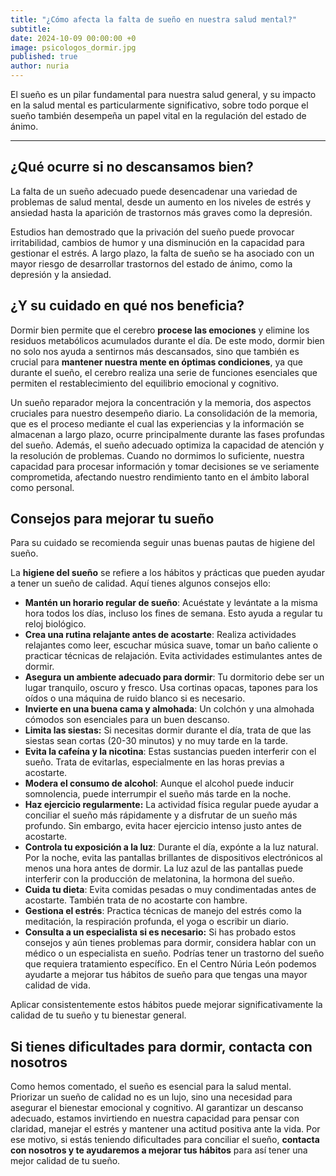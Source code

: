 ```yaml
---
title: "¿Cómo afecta la falta de sueño en nuestra salud mental?"
subtitle: 
date: 2024-10-09 00:00:00 +0
image: psicologos_dormir.jpg
published: true
author: nuria
---
```


El sueño es un pilar fundamental para nuestra salud general, y su impacto en la salud mental es particularmente significativo, sobre todo porque el sueño también desempeña un papel vital en la regulación del estado de ánimo.

---

## ¿Qué ocurre si no descansamos bien?

La falta de un sueño adecuado puede desencadenar una variedad de problemas de salud mental, desde un aumento en los niveles de estrés y ansiedad hasta la aparición de trastornos más graves como la depresión.

Estudios han demostrado que la privación del sueño puede provocar irritabilidad, cambios de humor y una disminución en la capacidad para gestionar el estrés. A largo plazo, la falta de sueño se ha asociado con un mayor riesgo de desarrollar trastornos del estado de ánimo, como la depresión y la ansiedad.

## ¿Y su cuidado en qué nos beneficia?

Dormir bien permite que el cerebro **procese las emociones** y elimine los residuos metabólicos acumulados durante el día. De este modo, dormir bien no solo nos ayuda a sentirnos más descansados, sino que también es crucial para **mantener nuestra mente en óptimas condiciones**, ya que durante el sueño, el cerebro realiza una serie de funciones esenciales que permiten el restablecimiento del equilibrio emocional y cognitivo.

Un sueño reparador mejora la concentración y la memoria, dos aspectos cruciales para nuestro desempeño diario. La consolidación de la memoria, que es el proceso mediante el cual las experiencias y la información se almacenan a largo plazo, ocurre principalmente durante las fases profundas del sueño. Además, el sueño adecuado optimiza la capacidad de atención y la resolución de problemas. Cuando no dormimos lo suficiente, nuestra capacidad para procesar información y tomar decisiones se ve seriamente comprometida, afectando nuestro rendimiento tanto en el ámbito laboral como personal.

## Consejos para mejorar tu sueño

Para su cuidado se recomienda seguir unas buenas pautas de higiene del sueño.

La **higiene del sueño** se refiere a los hábitos y prácticas que pueden ayudar a tener un sueño de calidad. Aquí tienes algunos consejos ello: 

- **Mantén un horario regular de sueño**: Acuéstate y levántate a la misma hora todos los días, incluso los fines de semana. Esto ayuda a regular tu reloj biológico.
- **Crea una rutina relajante antes de acostarte**: Realiza actividades relajantes como leer, escuchar música suave, tomar un baño caliente o practicar técnicas de relajación. Evita actividades estimulantes antes de dormir.
- **Asegura un ambiente adecuado para dormir**: Tu dormitorio debe ser un lugar tranquilo, oscuro y fresco. Usa cortinas opacas, tapones para los oídos o una máquina de ruido blanco si es necesario.
- **Invierte en una buena cama y almohada**: Un colchón y una almohada cómodos son esenciales para un buen descanso.
- **Limita las siestas:** Si necesitas dormir durante el día, trata de que las siestas sean cortas (20-30 minutos) y no muy tarde en la tarde.
- **Evita la cafeína y la nicotina**: Estas sustancias pueden interferir con el sueño. Trata de evitarlas, especialmente en las horas previas a acostarte.
- **Modera el consumo de alcohol**: Aunque el alcohol puede inducir somnolencia, puede interrumpir el sueño más tarde en la noche.
- **Haz ejercicio regularmente:** La actividad física regular puede ayudar a conciliar el sueño más rápidamente y a disfrutar de un sueño más profundo. Sin embargo, evita hacer ejercicio intenso justo antes de acostarte.
- **Controla tu exposición a la luz**: Durante el día, expónte a la luz natural. Por la noche, evita las pantallas brillantes de dispositivos electrónicos al menos una hora antes de dormir. La luz azul de las pantallas puede interferir con la producción de melatonina, la hormona del sueño.
- **Cuida tu dieta**: Evita comidas pesadas o muy condimentadas antes de acostarte. También trata de no acostarte con hambre.
- **Gestiona el estrés**: Practica técnicas de manejo del estrés como la meditación, la respiración profunda, el yoga o escribir un diario.
- **Consulta a un especialista si es necesario:** Si has probado estos consejos y aún tienes problemas para dormir, considera hablar con un médico o un especialista en sueño. Podrías tener un trastorno del sueño que requiera tratamiento específico. En el Centro Núria León podemos ayudarte a mejorar tus hábitos de sueño para que tengas una mayor calidad de vida.

Aplicar consistentemente estos hábitos puede mejorar significativamente la calidad de tu sueño y tu bienestar general.


## Si tienes dificultades para dormir, contacta con nosotros
Como hemos comentado, el sueño es esencial para la salud mental. Priorizar un sueño de calidad no es un lujo, sino una necesidad para asegurar el bienestar emocional y cognitivo. Al garantizar un descanso adecuado, estamos invirtiendo en nuestra capacidad para pensar con claridad, manejar el estrés y mantener una actitud positiva ante la vida. Por ese motivo, si estás teniendo dificultades para conciliar el sueño, **contacta con nosotros y te ayudaremos a mejorar tus hábitos** para así tener una mejor calidad de tu sueño.


